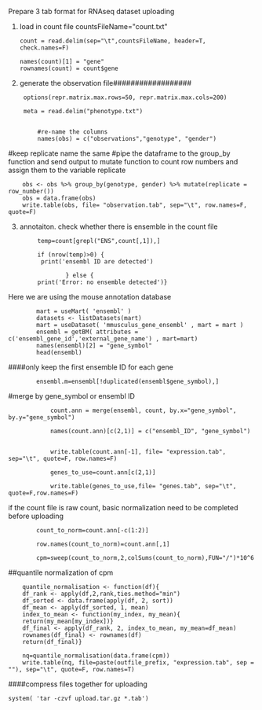 Prepare 3 tab format for RNAseq dataset uploading


 1. load in count file
	 countsFileName="count.txt"
 
		count = read.delim(sep="\t",countsFileName, header=T, check.names=F)

		names(count)[1] = "gene"
		rownames(count) = count$gene


2. generate the observation file##################


		options(repr.matrix.max.rows=50, repr.matrix.max.cols=200)

		meta = read.delim("phenotype.txt")


			#re-name the columns
			names(obs) = c("observations","genotype", "gender")


#keep replicate name the same
#pipe the dataframe to the group_by function and send output to mutate function to count row numbers and assign them to the variable replicate

		obs <- obs %>% group_by(genotype, gender) %>% mutate(replicate = row_number())
		obs = data.frame(obs)
		write.table(obs, file= "observation.tab", sep="\t", row.names=F, quote=F)




3. annotaiton. check whether there is ensemble in the count file

			temp=count[grepl("ENS",count[,1]),]
			
			if (nrow(temp)>0) {
 			 print('ensembl ID are detected')

					} else {
  			print('Error: no ensemble detected')}


 Here we are using the mouse annotation database
	
			mart = useMart( 'ensembl' )
			datasets <- listDatasets(mart)
			mart = useDataset( 'mmusculus_gene_ensembl' , mart = mart )
			ensembl = getBM( attributes = c('ensembl_gene_id','external_gene_name') , mart=mart)
			names(ensembl)[2] = "gene_symbol"
			head(ensembl)

####only keep the first ensemble ID for each gene

			ensembl.m=ensembl[!duplicated(ensembl$gene_symbol),]

#merge by gene_symbol or ensembl ID 

				count.ann = merge(ensembl, count, by.x="gene_symbol", by.y="gene_symbol")

				names(count.ann)[c(2,1)] = c("ensembl_ID", "gene_symbol")


				write.table(count.ann[-1], file= "expression.tab", sep="\t", quote=F, row.names=F)

				genes_to_use=count.ann[c(2,1)]
	
				write.table(genes_to_use,file= "genes.tab", sep="\t", quote=F,row.names=F)


if the count file is raw count, basic normalization need to be completed before uploading

			count_to_norm=count.ann[-c(1:2)]

			row.names(count_to_norm)=count.ann[,1]

			cpm=sweep(count_to_norm,2,colSums(count_to_norm),FUN="/")*10^6


##quantile normalization of cpm

		quantile_normalisation <- function(df){
  		df_rank <- apply(df,2,rank,ties.method="min")
  		df_sorted <- data.frame(apply(df, 2, sort))
  		df_mean <- apply(df_sorted, 1, mean)
  		index_to_mean <- function(my_index, my_mean){
    	return(my_mean[my_index])}
  		df_final <- apply(df_rank, 2, index_to_mean, my_mean=df_mean)
  		rownames(df_final) <- rownames(df)
  		return(df_final)}
   	
		nq=quantile_normalisation(data.frame(cpm))
		write.table(nq, file=paste(outfile_prefix, "expression.tab", sep = ""), sep="\t", quote=F, row.names=T)


####compress files together for uploading
 
 	system( 'tar -czvf upload.tar.gz *.tab')


